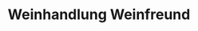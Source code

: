 ---
title: "Weinhandlung Weinfreund"
url: /wermelskirchen/weinhandlung-weinfreund/
shop: Spirituosen
---